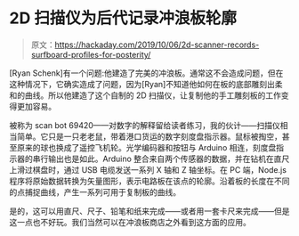 # 2D 扫描仪为后代记录冲浪板轮廓

> 原文：<https://hackaday.com/2019/10/06/2d-scanner-records-surfboard-profiles-for-posterity/>

[Ryan Schenk]有一个问题:他建造了完美的冲浪板。通常这不会造成问题，但在这种情况下，它确实造成了问题，因为[Ryan]不知道他如何在板的底部雕刻出柔和的曲线。所以他建造了这个自制的 2D 扫描仪，让复制他的手工雕刻板的工作变得更加容易。

被称为 scan bot 69420——对数字的解释留给读者练习，我的伙计——扫描仪相当简单。它只是一只老老鼠，带着港口货运的数字刻度盘指示器。鼠标被掏空，甚至原来的球也换成了遥控飞机轮。光学编码器和按钮与 Arduino 相连，刻度盘指示器的串行输出也是如此。Arduino 整合来自两个传感器的数据，并在钻机在直尺上滑过棋盘时，通过 USB 电缆发送一系列 X 轴和 Z 轴坐标。在 PC 端，Node.js 程序将原始数据转换为矢量图形，表示电路板在该点的轮廓。沿着板的长度在不同的点捕捉曲线，产生一系列可用于复制板的曲线。

是的，这可以用直尺、尺子、铅笔和纸来完成——或者用一套卡尺来完成——但是这一点也不好玩。我们当然可以在冲浪板商店之外看到这方面的应用。